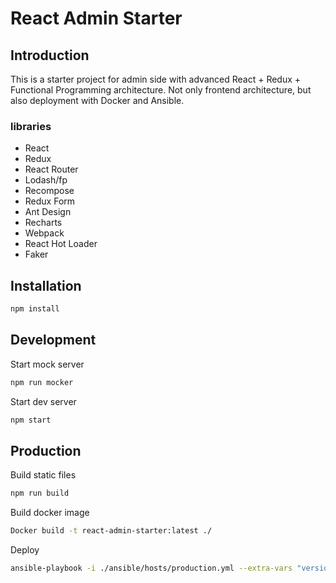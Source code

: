 # React Admin Starter

## Introduction

This is a starter project for admin side with advanced React + Redux + Functional Programming architecture.
Not only frontend architecture, but also deployment with Docker and Ansible.

### libraries

* React
* Redux
* React Router
* Lodash/fp
* Recompose
* Redux Form
* Ant Design
* Recharts
* Webpack
* React Hot Loader
* Faker

## Installation

```bash
npm install
```

## Development

Start mock server

```bash
npm run mocker
```

Start dev server

```bash
npm start
```

## Production

Build static files

```bash
npm run build
```

Build docker image

```bash
Docker build -t react-admin-starter:latest ./
```

Deploy

```bash
ansible-playbook -i ./ansible/hosts/production.yml --extra-vars "version=latest" ./ansible/deploy.yml
```
